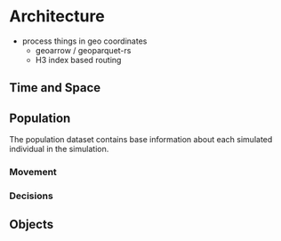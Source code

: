 # Architecture

- process things in geo coordinates
  - geoarrow / geoparquet-rs
  - H3 index based routing

## Time and Space

## Population

The population dataset contains base information about each simulated individual in the simulation.

### Movement

### Decisions

## Objects